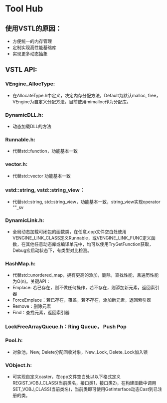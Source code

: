 # Tool Hub


## 使用VSTL的原因：
* 方便统一的内存管理
* 定制实现高性能基础库
* 实现更多动态抽象

## VSTL API:
### VEngine_AllocType: 
* 在AllocateType.h中定义，决定内存分配方法，Default为默认malloc, free，VEngine为自定义分配方法，目前使用mimalloc作为分配库。
### DynamicDLL.h:
* 动态加载DLL的方法
### Runnable.h: 
* 代替std::function，功能基本一致
### vector.h:
* 代替std::vector 功能基本一致
### vstd::string, vstd::string_view：
* 代替std::string, std::string_view，功能基本一致，string_view实现operator ""_sv
### DynamicLink.h:
* 全局动态加载可闭包的函数类，在任意.cpp文件空白处使用VENGINE_LINK_CLASS定义Runnable，或VENGINE_LINK_FUNC定义函数，在其他任意动态库或编译单元中，均可以使用TryGetFunction获取，Debug宏启动状态下，有类型对比检测。
### HashMap.h:
* 代替std::unordered_map，拥有更高的添加，删除，查找性能，且遍历性能为O(n)。关键API：
* Emplace: 若已存在，则不做任何操作，若不存在，则添加新元素，返回索引器
* ForceEmplace：若已存在，覆盖，若不存在，添加新元素，返回索引器
* Remove：删除元素
* Find：查找元素，返回索引器
### LockFreeArrayQueue.h：Ring Queue， Push Pop
### Pool.h: 
* 对象池，New, Delete分配回收对象，New_Lock, Delete_Lock加入锁
### VObject.h: 
* 可实现自定义caster，在cpp文件空白处以以下格式定义REGIST_VOBJ_CLASS(当前类名，接口类1，接口类2)，在构建函数中调用SET_VOBJ_CLASS(当前类名)，当前类即可使用GetInterface动态Cast到已注册的类。